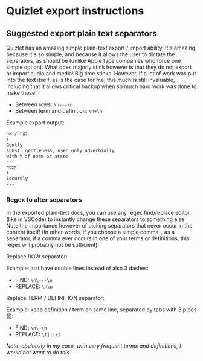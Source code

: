 # Quizlet export instructions


## Suggested export plain text separators

Quizlet has an amazing simple plain-text export / import ability. It's amazing because it's so simple, and because it allows the user to dictate the separators, as should be (unlike Apple type companies who force one simple option). What does majorly stink however is that they do not export or import audio and media! Big time stinks. However, if a lot of work was put into the text itself, as is the case for me, this much is still invaluable, including that it allows critical backup when so much hard work was done to make these.

 * Between rows: `\n---\n`
 * Between term and definition: `\n+\n`

Example export output:

```txt
לְאַ֑ט / אַט
+
Gently
subst. gentleness, used only adverbially
with לְ of norm or state
---
לָבֶטַח
+
Securely
---
```

### Regex to alter separators

In the exported plain-text docs, you can use any regex find/replace editor (like in VSCode) to instantly change these separators to something else. Note the importance however of picking separators that never occur in the content itself! (In other words, if you choose a simple comma `,` as a separator, if a comma ever occurs in one of your terms or definitions, this regex will probably not be sufficient)

Replace ROW separator:

Example: just have double lines instead of also 3 dashes:

* FIND: `\n\---\n`
* REPLACE: `\n\n`

Replace TERM / DEFINITION separator:

Example: keep definition / term on same line, separated by tabs with 3 pipes (|):

* FIND: `\n\+\n`
* REPLACE: `\t|||\t`

*Note: obviously in my case, with very frequent terms and definitions, I would not want to do this*



